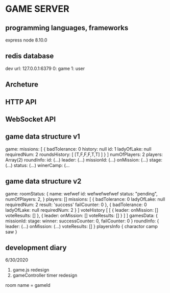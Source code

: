 # GAME SERVER

## programming languages, frameworks

express
node 8.10.0

## redis database

dev url: 127.0.0.1:6379
0: game
1: user

## Archeture

## HTTP API

## WebSocket API

## game data structure v1

game:
    missions:
        [
            {
                badTolerance: 0
                history: null
                id: 1
                ladyOfLake: null
                requiredNum: 2
                roundsHistory: [
                    [T,F,F,F,T,T]
                ]
            }
        ]
    numOfPlayers: 2
    players: Array(2)
    roundInfo:
        id: (...)
        leader: (...)
        missionId: (...)
        onMission: (...)
        stage: (...)
    status: (...)
    winerCamp: (...

## game data structure v2

game:
    roomStatus: {
        name: wefwef
        id: wefwefwefwef
        status: "pending",
        numOfPlayers: 2,
    }
    players: []
    missions:
        [
            {
                badTolerance: 0
                ladyOfLake: null
                requiredNum: 2
                result: 'success'
                failCounter: 0
            },
            {
                badTolerance: 0
                ladyOfLake: null
                requiredNum: 2
            }
        ]
    voteHistory [
        [
            {
                leader:
                onMission: []
                voteResults: []
            },
            {
                leader:
                onMission: []
                voteResults: []
            }
        ]
    ]
    gamesData: {
        missionId:
        stage:
        winner:
        successCounter: 0,
        failCounter: 0
    }
    roundInfo: {
        leader: (...)
        onMission: (...)
        voteResults: []
    }
    playersInfo {
        charactor
        camp
        saw
    }
## development diary

6/30/2020
1. game.js redesign
2. gameController timer redesign

room name = gameId